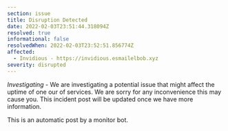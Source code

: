 ```yaml
---
section: issue
title: Disruption Detected
date: 2022-02-03T23:51:44.318094Z
resolved: true
informational: false
resolvedWhen: 2022-02-03T23:52:51.856774Z
affected:
  - Invidious - https://invidious.esmailelbob.xyz
severity: disrupted
---
```

*Investigating* - We are investigating a potential issue that might affect the uptime of one our of services. We are sorry for any inconvenience this may cause you. This incident post will be updated once we have more information.

This is an automatic post by a monitor bot.
        